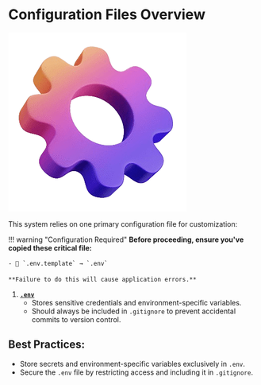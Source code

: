 # **Configuration Files Overview**

![settings](../images/settings.png)

This system relies on one primary configuration file for customization:

!!! warning "Configuration Required"
    **Before proceeding, ensure you've copied these critical file:**  

    - 🔧 `.env.template` → `.env`  

    **Failure to do this will cause application errors.** 

1. **[`.env`](https://github.com/miroslavpejic85/mirotalkc2c/blob/main/.env.template)**  
      - Stores sensitive credentials and environment-specific variables.  
      - Should always be included in `.gitignore` to prevent accidental commits to version control.  

## **Best Practices:**   
- Store secrets and environment-specific variables exclusively in `.env`.   
- Secure the `.env` file by restricting access and including it in `.gitignore`.